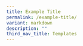 ```yaml
---
title: Example Title
permalink: /example-title/
variant: markdown
description: ""
third_nav_title: Templates
---
```

<p></p>